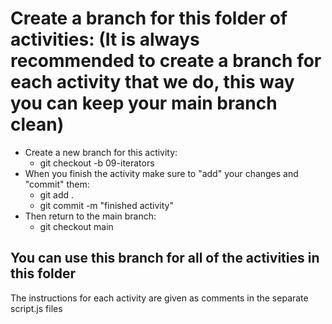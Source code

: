 # Create a branch for this folder of activities: (It is always recommended to create a branch for each activity that we do, this way you can keep your main branch clean)
- Create a new branch for this activity:
    - git checkout -b 09-iterators 
- When you finish the activity make sure to "add" your changes and "commit" them:
    - git add .
    - git commit -m "finished activity"
- Then return to the main branch:
    - git checkout main

## You can use this branch for all of the activities in this folder

The instructions for each activity are given as comments in the separate script.js files